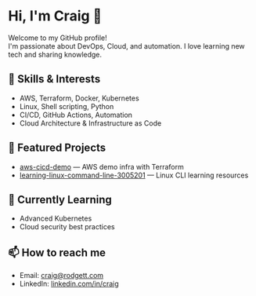 # Hi, I'm Craig 👋

Welcome to my GitHub profile!  
I'm passionate about DevOps, Cloud, and automation. I love learning new tech and sharing knowledge.

## 🚀 Skills & Interests
- AWS, Terraform, Docker, Kubernetes
- Linux, Shell scripting, Python
- CI/CD, GitHub Actions, Automation
- Cloud Architecture & Infrastructure as Code

## 📂 Featured Projects
- [aws-cicd-demo](https://github.com/kraik/aws-cicd-demo) — AWS demo infra with Terraform
- [learning-linux-command-line-3005201](https://github.com/kraik/learning-linux-command-line-3005201) — Linux CLI learning resources

## 🌱 Currently Learning
- Advanced Kubernetes
- Cloud security best practices

## 📫 How to reach me
- Email: craig@rodgett.com
- LinkedIn: [linkedin.com/in/craig](https://www.linkedin.com/in/craig-rodgett/)
